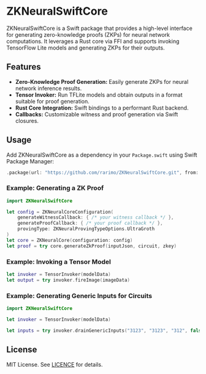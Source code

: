 # ZKNeuralSwiftCore

ZKNeuralSwiftCore is a Swift package that provides a high-level interface for generating zero-knowledge proofs (ZKPs) for neural network computations. It leverages a Rust core via FFI and supports invoking TensorFlow Lite models and generating ZKPs for their outputs.

## Features

- **Zero-Knowledge Proof Generation:** Easily generate ZKPs for neural network inference results.
- **Tensor Invoker:** Run TFLite models and obtain outputs in a format suitable for proof generation.
- **Rust Core Integration:** Swift bindings to a performant Rust backend.
- **Callbacks:** Customizable witness and proof generation via Swift closures.

## Usage

Add ZKNeuralSwiftCore as a dependency in your `Package.swift` using Swift Package Manager:

```swift
.package(url: "https://github.com/rarimo/ZKNeuralSwiftCore.git", from: "0.1.0")
```

### Example: Generating a ZK Proof

```swift
import ZKNeuralSwiftCore

let config = ZKNeuralCoreConfiguration(
    generateWitnessCallback: { /* your witness callback */ },
    generateProofCallback: { /* your proof callback */ },
    provingType: ZKNeuralProvingTypeOptions.UltraGroth
)
let core = ZKNeuralCore(configuration: config)
let proof = try core.generateZkProof(inputJson, circuit, zkey)
```

### Example: Invoking a Tensor Model

```swift
let invoker = TensorInvoker(modelData)
let output = try invoker.fireImage(imageData)
```

### Example: Generating Generic Inputs for Circuits

```swift
import ZKNeuralSwiftCore

let invoker = TensorInvoker(modelData)

let inputs = try invoker.drainGenericInputs("3123", "3123", "312", false, imageData, options: ImagePreprocessing::FaceRecognition) 
```

## License

MIT License. See [LICENCE](LICENCE) for details.
